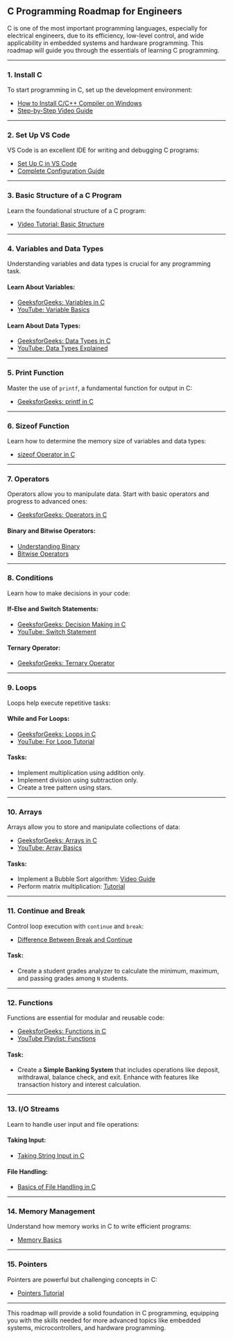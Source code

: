 
## C Programming Roadmap for Engineers

C is one of the most important programming languages, especially for electrical engineers, due to its efficiency, low-level control, and wide applicability in embedded systems and hardware programming. This roadmap will guide you through the essentials of learning C programming.

---

### **1. Install C**
To start programming in C, set up the development environment:
- [How to Install C/C++ Compiler on Windows](https://www.freecodecamp.org/news/how-to-install-c-and-cpp-compiler-on-windows/)
- [Step-by-Step Video Guide](https://www.youtube.com/watch?v=77v-Poud_io)

---

### **2. Set Up VS Code**
VS Code is an excellent IDE for writing and debugging C programs:
- [Set Up C in VS Code](https://www.youtube.com/watch?v=KYxLEDF6kjs)
- [Complete Configuration Guide](https://www.youtube.com/watch?v=oQHdm6TpLsU)

---

### **3. Basic Structure of a C Program**
Learn the foundational structure of a C program:
- [Video Tutorial: Basic Structure](https://www.youtube.com/watch?v=HucJhUkDJuk)

---

### **4. Variables and Data Types**
Understanding variables and data types is crucial for any programming task.
#### **Learn About Variables:**
- [GeeksforGeeks: Variables in C](https://www.geeksforgeeks.org/variables-in-c/)
- [YouTube: Variable Basics](https://www.youtube.com/watch?v=aIQk1O08zpg)

#### **Learn About Data Types:**
- [GeeksforGeeks: Data Types in C](https://www.geeksforgeeks.org/data-types-in-c/)
- [YouTube: Data Types Explained](https://www.youtube.com/watch?v=1eyf1-RU_eg)

---

### **5. Print Function**
Master the use of `printf`, a fundamental function for output in C:
- [GeeksforGeeks: printf in C](https://www.geeksforgeeks.org/printf-in-c/)

---

### **6. Sizeof Function**
Learn how to determine the memory size of variables and data types:
- [sizeof Operator in C](https://www.geeksforgeeks.org/sizeof-operator-c/)

---

### **7. Operators**
Operators allow you to manipulate data. Start with basic operators and progress to advanced ones:
- [GeeksforGeeks: Operators in C](https://www.geeksforgeeks.org/operators-in-c/)

#### **Binary and Bitwise Operators:**
- [Understanding Binary](https://www.youtube.com/watch?v=1GSjbWt0c9M)
- [Bitwise Operators](https://www.geeksforgeeks.org/bitwise-operators-in-c-cpp/)

---

### **8. Conditions**
Learn how to make decisions in your code:
#### **If-Else and Switch Statements:**
- [GeeksforGeeks: Decision Making in C](https://www.geeksforgeeks.org/decision-making-c-cpp/)
- [YouTube: Switch Statement](https://www.youtube.com/watch?v=tjd8fQw5HTA)

#### **Ternary Operator:**
- [GeeksforGeeks: Ternary Operator](https://www.geeksforgeeks.org/conditional-or-ternary-operator-in-c/)

---

### **9. Loops**
Loops help execute repetitive tasks:
#### **While and For Loops:**
- [GeeksforGeeks: Loops in C](https://www.geeksforgeeks.org/c-loops/)
- [YouTube: For Loop Tutorial](https://www.youtube.com/watch?v=b4DPj0XAfSg)

#### **Tasks:**
- Implement multiplication using addition only.
- Implement division using subtraction only.
- Create a tree pattern using stars.

---

### **10. Arrays**
Arrays allow you to store and manipulate collections of data:
- [GeeksforGeeks: Arrays in C](https://www.geeksforgeeks.org/c-arrays/)
- [YouTube: Array Basics](https://www.youtube.com/watch?v=eE9MnoS0lc0)

#### **Tasks:**
- Implement a Bubble Sort algorithm: [Video Guide](https://www.youtube.com/watch?v=Dv4qLJcxus8)
- Perform matrix multiplication: [Tutorial](https://www.geeksforgeeks.org/matrix-multiplication/)

---

### **11. Continue and Break**
Control loop execution with `continue` and `break`:
- [Difference Between Break and Continue](https://www.geeksforgeeks.org/difference-between-break-and-continue-statement-in-c/)

#### **Task:**
- Create a student grades analyzer to calculate the minimum, maximum, and passing grades among `N` students.

---

### **12. Functions**
Functions are essential for modular and reusable code:
- [GeeksforGeeks: Functions in C](https://www.geeksforgeeks.org/c-functions/)
- [YouTube Playlist: Functions](https://www.youtube.com/watch?v=3lqgdqoY83o&list=PLBlnK6fEyqRi0Va6znG73P52rFfXD5fhs)

#### **Task:**
- Create a **Simple Banking System** that includes operations like deposit, withdrawal, balance check, and exit. Enhance with features like transaction history and interest calculation.

---

### **13. I/O Streams**
Learn to handle user input and file operations:
#### **Taking Input:**
- [Taking String Input in C](https://www.geeksforgeeks.org/taking-string-input-space-c-3-different-methods/)

#### **File Handling:**
- [Basics of File Handling in C](https://www.geeksforgeeks.org/basics-file-handling-c/)

---

### **14. Memory Management**
Understand how memory works in C to write efficient programs:
- [Memory Basics](https://www.youtube.com/watch?v=p3q5zWCw8J4)

---

### **15. Pointers**
Pointers are powerful but challenging concepts in C:
- [Pointers Tutorial](https://www.youtube.com/watch?v=MIL2BK02X8A&t=10s)

---

This roadmap will provide a solid foundation in C programming, equipping you with the skills needed for more advanced topics like embedded systems, microcontrollers, and hardware programming.


